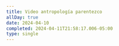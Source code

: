 ```yaml
---
title: Video antropología parentezco
allDay: true
date: 2024-04-10
completed: 2024-04-11T21:58:17.006-05:00
type: single
---
```

